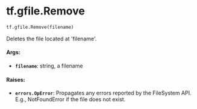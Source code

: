 <div itemscope itemtype="http://developers.google.com/ReferenceObject">
<meta itemprop="name" content="tf.gfile.Remove" />
<meta itemprop="path" content="Stable" />
</div>

# tf.gfile.Remove

``` python
tf.gfile.Remove(filename)
```

Deletes the file located at 'filename'.

#### Args:

* <b>`filename`</b>: string, a filename


#### Raises:

* <b>`errors.OpError`</b>: Propagates any errors reported by the FileSystem API.  E.g.,
  NotFoundError if the file does not exist.